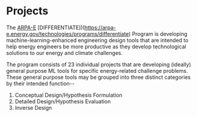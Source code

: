# Projects
The [ARPA-E](https://arpa-e.energy.gov) [DIFFERENTIATE])(https://arpa-e.energy.gov/technologies/programs/differentiate) Program is developing machine-learning-enhanced engineering design tools that are intended to help energy engineers be more productive as they develop technological solutions to our energy and climate challenges.

The program consists of 23 individual projects that are developing (ideally) general purpose ML tools for specific energy-related challenge problems.  These general purpose tools may be grouped into three distinct categories by their intended function--
1.  Conceptual Design/Hypothesis Formulation
2.  Detailed Design/Hypothesis Evaluation
3.  Inverse Design


